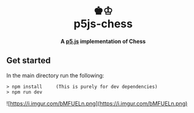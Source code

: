 <h1 align="center">
  <br>
  ♚♔
  <br>
  p5js-chess
  <br>
</h1>

<h4 align="center">A <a href="https://p5js.org/">p5.js</a> implementation of Chess</h4>

## Get started

In the main directory run the following:
```
> npm install     (This is purely for dev dependencies)
> npm run dev
```



![https://i.imgur.com/bMFUELn.png](https://i.imgur.com/bMFUELn.png)